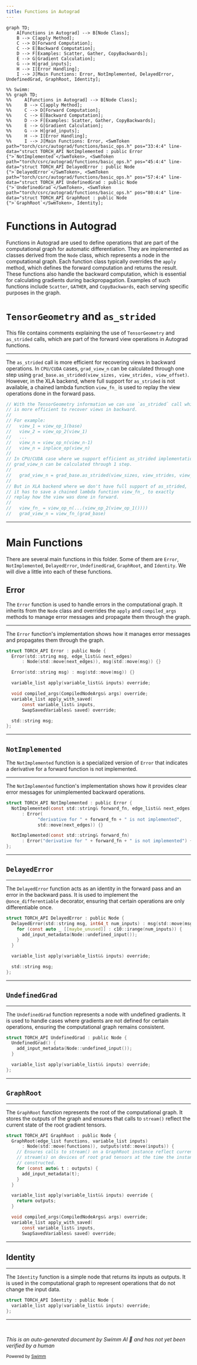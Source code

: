 ```yaml
---
title: Functions in Autograd
---
```

```mermaid
graph TD;
    A[Functions in Autograd] --> B[Node Class];
    B --> C[apply Method];
    C --> D[Forward Computation];
    C --> E[Backward Computation];
    D --> F[Examples: Scatter, Gather, CopyBackwards];
    E --> G[Gradient Calculation];
    G --> H[grad_inputs];
    H --> I[Error Handling];
    I --> J[Main Functions: Error, NotImplemented, DelayedError, UndefinedGrad, GraphRoot, Identity];

%% Swimm:
%% graph TD;
%%     A[Functions in Autograd] --> B[Node Class];
%%     B --> C[apply Method];
%%     C --> D[Forward Computation];
%%     C --> E[Backward Computation];
%%     D --> F[Examples: Scatter, Gather, CopyBackwards];
%%     E --> G[Gradient Calculation];
%%     G --> H[grad_inputs];
%%     H --> I[Error Handling];
%%     I --> J[Main Functions: Error, <SwmToken path="torch/csrc/autograd/functions/basic_ops.h" pos="33:4:4" line-data="struct TORCH_API NotImplemented : public Error {">`NotImplemented`</SwmToken>, <SwmToken path="torch/csrc/autograd/functions/basic_ops.h" pos="45:4:4" line-data="struct TORCH_API DelayedError : public Node {">`DelayedError`</SwmToken>, <SwmToken path="torch/csrc/autograd/functions/basic_ops.h" pos="57:4:4" line-data="struct TORCH_API UndefinedGrad : public Node {">`UndefinedGrad`</SwmToken>, <SwmToken path="torch/csrc/autograd/functions/basic_ops.h" pos="80:4:4" line-data="struct TORCH_API GraphRoot : public Node {">`GraphRoot`</SwmToken>, Identity];
```

# Functions in Autograd

Functions in Autograd are used to define operations that are part of the computational graph for automatic differentiation. They are implemented as classes derived from the `Node` class, which represents a node in the computational graph. Each function class typically overrides the <SwmToken path="torch/csrc/autograd/functions/basic_ops.h" pos="20:3:3" line-data="  variable_list apply(variable_list&amp;&amp; inputs) override;">`apply`</SwmToken> method, which defines the forward computation and returns the result. These functions also handle the backward computation, which is essential for calculating gradients during backpropagation. Examples of such functions include <SwmToken path="torch/_inductor/ir.py" pos="648:2:2" line-data="class Scatter(Pointwise):">`Scatter`</SwmToken>, <SwmToken path="torch/backends/_nnapi/serializer.py" pos="89:1:1" line-data="    GATHER = 51">`GATHER`</SwmToken>, and <SwmToken path="torch/csrc/autograd/functions/tensor.h" pos="16:4:4" line-data="struct TORCH_API CopyBackwards : public Node {">`CopyBackwards`</SwmToken>, each serving specific purposes in the graph.

# <SwmToken path="torch/csrc/autograd/functions/tensor.h" pos="89:6:6" line-data="// With the TensorGeometry information we can use `as_strided` call which">`TensorGeometry`</SwmToken> and <SwmToken path="torch/csrc/autograd/functions/tensor.h" pos="89:17:17" line-data="// With the TensorGeometry information we can use `as_strided` call which">`as_strided`</SwmToken>

This file contains comments explaining the use of <SwmToken path="torch/csrc/autograd/functions/tensor.h" pos="89:6:6" line-data="// With the TensorGeometry information we can use `as_strided` call which">`TensorGeometry`</SwmToken> and <SwmToken path="torch/csrc/autograd/functions/tensor.h" pos="89:17:17" line-data="// With the TensorGeometry information we can use `as_strided` call which">`as_strided`</SwmToken> calls, which are part of the forward view operations in Autograd functions.

<SwmSnippet path="/torch/csrc/autograd/functions/tensor.h" line="89">

---

The <SwmToken path="torch/csrc/autograd/functions/tensor.h" pos="89:17:17" line-data="// With the TensorGeometry information we can use `as_strided` call which">`as_strided`</SwmToken> call is more efficient for recovering views in backward operations. In <SwmToken path="torch/csrc/autograd/functions/tensor.h" pos="99:4:6" line-data="// In CPU/CUDA case where we support efficient as_strided implementation,">`CPU/CUDA`</SwmToken> cases, <SwmToken path="torch/csrc/autograd/functions/tensor.h" pos="100:2:2" line-data="// grad_view_n can be calculated through 1 step.">`grad_view_n`</SwmToken> can be calculated through one step using <SwmToken path="torch/csrc/autograd/functions/tensor.h" pos="102:6:17" line-data="//   grad_view_n = grad_base.as_strided(view_sizes, view_strides, view_offset);">`grad_base.as_strided(view_sizes, view_strides, view_offset)`</SwmToken>. However, in the XLA backend, where full support for <SwmToken path="torch/csrc/autograd/functions/tensor.h" pos="89:17:17" line-data="// With the TensorGeometry information we can use `as_strided` call which">`as_strided`</SwmToken> is not available, a chained lambda function <SwmToken path="torch/csrc/autograd/functions/tensor.h" pos="105:18:18" line-data="// it has to save a chained lambda function view_fn_, to exactly">`view_fn_`</SwmToken> is used to replay the view operations done in the forward pass.

```c
// With the TensorGeometry information we can use `as_strided` call which
// is more efficient to recover views in backward.
//
// For example:
//   view_1 = view_op_1(base)
//   view_2 = view_op_2(view_1)
//   ...
//   view_n = view_op_n(view_n-1)
//   view_n = inplace_op(view_n)
//
// In CPU/CUDA case where we support efficient as_strided implementation,
// grad_view_n can be calculated through 1 step.
//
//   grad_view_n = grad_base.as_strided(view_sizes, view_strides, view_offset);
//
// But in XLA backend where we don't have full support of as_strided,
// it has to save a chained lambda function view_fn_, to exactly
// replay how the view was done in forward.
//
//   view_fn_ = view_op_n(...(view_op_2(view_op_1())))
//   grad_view_n = view_fn_(grad_base)
```

---

</SwmSnippet>

# Main Functions

There are several main functions in this folder. Some of them are <SwmToken path="torch/csrc/autograd/functions/basic_ops.h" pos="14:4:4" line-data="struct TORCH_API Error : public Node {">`Error`</SwmToken>, <SwmToken path="torch/csrc/autograd/functions/basic_ops.h" pos="33:4:4" line-data="struct TORCH_API NotImplemented : public Error {">`NotImplemented`</SwmToken>, <SwmToken path="torch/csrc/autograd/functions/basic_ops.h" pos="45:4:4" line-data="struct TORCH_API DelayedError : public Node {">`DelayedError`</SwmToken>, <SwmToken path="torch/csrc/autograd/functions/basic_ops.h" pos="57:4:4" line-data="struct TORCH_API UndefinedGrad : public Node {">`UndefinedGrad`</SwmToken>, <SwmToken path="torch/csrc/autograd/functions/basic_ops.h" pos="80:4:4" line-data="struct TORCH_API GraphRoot : public Node {">`GraphRoot`</SwmToken>, and <SwmToken path="torch/csrc/autograd/functions/basic_ops.h" pos="103:4:4" line-data="struct TORCH_API Identity : public Node {">`Identity`</SwmToken>. We will dive a little into each of these functions.

## Error

The <SwmToken path="torch/csrc/autograd/functions/basic_ops.h" pos="14:4:4" line-data="struct TORCH_API Error : public Node {">`Error`</SwmToken> function is used to handle errors in the computational graph. It inherits from the `Node` class and overrides the <SwmToken path="torch/csrc/autograd/functions/basic_ops.h" pos="20:3:3" line-data="  variable_list apply(variable_list&amp;&amp; inputs) override;">`apply`</SwmToken> and <SwmToken path="torch/csrc/autograd/functions/basic_ops.h" pos="22:3:3" line-data="  void compiled_args(CompiledNodeArgs&amp; args) override;">`compiled_args`</SwmToken> methods to manage error messages and propagate them through the graph.

<SwmSnippet path="/torch/csrc/autograd/functions/basic_ops.h" line="14">

---

The <SwmToken path="torch/csrc/autograd/functions/basic_ops.h" pos="14:4:4" line-data="struct TORCH_API Error : public Node {">`Error`</SwmToken> function's implementation shows how it manages error messages and propagates them through the graph.

```c
struct TORCH_API Error : public Node {
  Error(std::string msg, edge_list&& next_edges)
      : Node(std::move(next_edges)), msg(std::move(msg)) {}

  Error(std::string msg) : msg(std::move(msg)) {}

  variable_list apply(variable_list&& inputs) override;

  void compiled_args(CompiledNodeArgs& args) override;
  variable_list apply_with_saved(
      const variable_list& inputs,
      SwapSavedVariables& saved) override;

  std::string msg;
};
```

---

</SwmSnippet>

## <SwmToken path="torch/csrc/autograd/functions/basic_ops.h" pos="33:4:4" line-data="struct TORCH_API NotImplemented : public Error {">`NotImplemented`</SwmToken>

The <SwmToken path="torch/csrc/autograd/functions/basic_ops.h" pos="33:4:4" line-data="struct TORCH_API NotImplemented : public Error {">`NotImplemented`</SwmToken> function is a specialized version of <SwmToken path="torch/csrc/autograd/functions/basic_ops.h" pos="14:4:4" line-data="struct TORCH_API Error : public Node {">`Error`</SwmToken> that indicates a derivative for a forward function is not implemented.

<SwmSnippet path="/torch/csrc/autograd/functions/basic_ops.h" line="33">

---

The <SwmToken path="torch/csrc/autograd/functions/basic_ops.h" pos="33:4:4" line-data="struct TORCH_API NotImplemented : public Error {">`NotImplemented`</SwmToken> function's implementation shows how it provides clear error messages for unimplemented backward operations.

```c
struct TORCH_API NotImplemented : public Error {
  NotImplemented(const std::string& forward_fn, edge_list&& next_edges)
      : Error(
            "derivative for " + forward_fn + " is not implemented",
            std::move(next_edges)) {}

  NotImplemented(const std::string& forward_fn)
      : Error("derivative for " + forward_fn + " is not implemented") {}
};
```

---

</SwmSnippet>

## <SwmToken path="torch/csrc/autograd/functions/basic_ops.h" pos="45:4:4" line-data="struct TORCH_API DelayedError : public Node {">`DelayedError`</SwmToken>

<SwmSnippet path="/torch/csrc/autograd/functions/basic_ops.h" line="45">

---

The <SwmToken path="torch/csrc/autograd/functions/basic_ops.h" pos="45:4:4" line-data="struct TORCH_API DelayedError : public Node {">`DelayedError`</SwmToken> function acts as an identity in the forward pass and an error in the backward pass. It is used to implement the <SwmToken path="torch/csrc/autograd/functions/basic_ops.h" pos="44:2:3" line-data="// @once_differentiable">`@once_differentiable`</SwmToken> decorator, ensuring that certain operations are only differentiable once.

```c
struct TORCH_API DelayedError : public Node {
  DelayedError(std::string msg, int64_t num_inputs) : msg(std::move(msg)) {
    for (const auto _ [[maybe_unused]] : c10::irange(num_inputs)) {
      add_input_metadata(Node::undefined_input());
    }
  }

  variable_list apply(variable_list&& inputs) override;

  std::string msg;
};
```

---

</SwmSnippet>

## <SwmToken path="torch/csrc/autograd/functions/basic_ops.h" pos="57:4:4" line-data="struct TORCH_API UndefinedGrad : public Node {">`UndefinedGrad`</SwmToken>

<SwmSnippet path="/torch/csrc/autograd/functions/basic_ops.h" line="57">

---

The <SwmToken path="torch/csrc/autograd/functions/basic_ops.h" pos="57:4:4" line-data="struct TORCH_API UndefinedGrad : public Node {">`UndefinedGrad`</SwmToken> function represents a node with undefined gradients. It is used to handle cases where gradients are not defined for certain operations, ensuring the computational graph remains consistent.

```c
struct TORCH_API UndefinedGrad : public Node {
  UndefinedGrad() {
    add_input_metadata(Node::undefined_input());
  }

  variable_list apply(variable_list&& inputs) override;
};
```

---

</SwmSnippet>

## <SwmToken path="torch/csrc/autograd/functions/basic_ops.h" pos="80:4:4" line-data="struct TORCH_API GraphRoot : public Node {">`GraphRoot`</SwmToken>

<SwmSnippet path="/torch/csrc/autograd/functions/basic_ops.h" line="80">

---

The <SwmToken path="torch/csrc/autograd/functions/basic_ops.h" pos="80:4:4" line-data="struct TORCH_API GraphRoot : public Node {">`GraphRoot`</SwmToken> function represents the root of the computational graph. It stores the outputs of the graph and ensures that calls to <SwmToken path="torch/csrc/autograd/functions/basic_ops.h" pos="83:9:11" line-data="    // Ensures calls to stream() on a GraphRoot instance reflect current">`stream()`</SwmToken> reflect the current state of the root gradient tensors.

```c
struct TORCH_API GraphRoot : public Node {
  GraphRoot(edge_list functions, variable_list inputs)
      : Node(std::move(functions)), outputs(std::move(inputs)) {
    // Ensures calls to stream() on a GraphRoot instance reflect current
    // stream(s) on devices of root grad tensors at the time the instance is
    // constructed.
    for (const auto& t : outputs) {
      add_input_metadata(t);
    }
  }

  variable_list apply(variable_list&& inputs) override {
    return outputs;
  }

  void compiled_args(CompiledNodeArgs& args) override;
  variable_list apply_with_saved(
      const variable_list& inputs,
      SwapSavedVariables& saved) override;

```

---

</SwmSnippet>

## Identity

<SwmSnippet path="/torch/csrc/autograd/functions/basic_ops.h" line="103">

---

The <SwmToken path="torch/csrc/autograd/functions/basic_ops.h" pos="103:4:4" line-data="struct TORCH_API Identity : public Node {">`Identity`</SwmToken> function is a simple node that returns its inputs as outputs. It is used in the computational graph to represent operations that do not change the input data.

```c
struct TORCH_API Identity : public Node {
  variable_list apply(variable_list&& inputs) override;
};
```

---

</SwmSnippet>

&nbsp;

*This is an auto-generated document by Swimm AI 🌊 and has not yet been verified by a human*

<SwmMeta version="3.0.0" repo-id="Z2l0aHViJTNBJTNBcHl0b3JjaC1hdXRvZG9jcy1kZW1vJTNBJTNBU3dpbW0tRGVtbw==" repo-name="pytorch-autodocs-demo"><sup>Powered by [Swimm](https://app.swimm.io/)</sup></SwmMeta>
